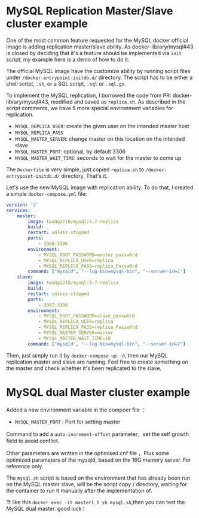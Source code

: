 # MySQL Replication Master/Slave cluster example

One of the most common feature requested for the MySQL docker official image is adding replication master/slave ability. As docker-library/mysql#43 is closed by deciding that it's a feature should be implemented via `init` script, my example here is a demo of how to do it.

The official MySQL image have the customize ability by running script files under `/docker-entrypoint-initdb.d/` directory. The script has to be either a shell script, `.sh`, or a SQL script, `.sql` or `.sql.gz`.

To implement the MySQL replication, I borrowed the code from PR: docker-library/mysql#43, modified and saved as `replica.sh`. As described in the script comments, we have 5 more special environment variables for replication.

- `MYSQL_REPLICA_USER`: create the given user on the intended master host
- `MYSQL_REPLICA_PASS`
- `MYSQL_MASTER_SERVER`: change master on this location on the intended slave
- `MYSQL_MASTER_PORT`: optional, by default 3306
- `MYSQL_MASTER_WAIT_TIME`: seconds to wait for the master to come up

The `Dockerfile` is very simple, just copied `replica.sh` to `/docker-entrypoint-initdb.d/` directory. That's it.

Let's use the new MySQL image with replication ability. To do that, I created a simple `docker-compose.yml` file:

```yaml
version: '2'
services:
    master:
        image: twang2218/mysql:5.7-replica
        build: .
        restart: unless-stopped
        ports:
            - 3306:3306
        environment:
            - MYSQL_ROOT_PASSWORD=master_passw0rd
            - MYSQL_REPLICA_USER=replica
            - MYSQL_REPLICA_PASS=replica_Passw0rd
        command: ["mysqld", "--log-bin=mysql-bin", "--server-id=1"]
    slave:
        image: twang2218/mysql:5.7-replica
        build: .
        restart: unless-stopped
        ports:
            - 3307:3306
        environment:
            - MYSQL_ROOT_PASSWORD=slave_passw0rd
            - MYSQL_REPLICA_USER=replica
            - MYSQL_REPLICA_PASS=replica_Passw0rd
            - MYSQL_MASTER_SERVER=master
            - MYSQL_MASTER_WAIT_TIME=10
        command: ["mysqld", "--log-bin=mysql-bin", "--server-id=2"]
```

Then, just simply run it by `docker-compose up -d`, then our MySQL replication master and slave are running. Feel free to create something on the master and check whether it's been replicated to the slave.

# MySQL dual Master cluster example

Added a new environment variable in the compoer file ：

- `MYSQL_MASTER_PORT` : Port for setting master

Command to add a `auto-increment-offset` parameter，set the self growth field to avoid conflict.

Other parameters are written in the optimised.cnf file ，Plus some optimized parameters of the mysqld, based on the 16G memory server. For reference only.


The `mysql.sh` script is based on the environment that has already been run on the MySQL master slave, will be the script copy / directory, waiting for the container to run it manually after the implementation of.

Tt like this `docker exec -it master1_1 sh mysql.sh`,then you can test the MySQL dual master. good luck !
